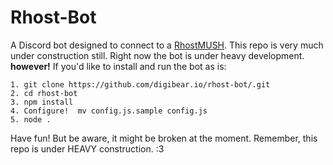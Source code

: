 # Rhost-Bot

A Discord bot designed to connect to a [RhostMUSH](http://rhostmush.com). This repo is very much under construction still. Right now the bot is under heavy development. **however!** If you'd like to install and run the bot as is:

```
1. git clone https://github.com/digibear.io/rhost-bot/.git
2. cd rhost-bot
3. npm install
4. Configure!  mv config.js.sample config.js
5. node .
```

Have fun! But be aware, it might be broken at the moment. Remember, this repo is under HEAVY construction. :3
